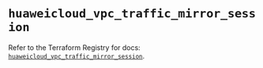 # `huaweicloud_vpc_traffic_mirror_session`

Refer to the Terraform Registry for docs: [`huaweicloud_vpc_traffic_mirror_session`](https://registry.terraform.io/providers/huaweicloud/huaweicloud/1.71.1/docs/resources/vpc_traffic_mirror_session).
